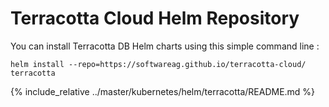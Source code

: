 Terracotta Cloud Helm Repository
===============================

You can install Terracotta DB Helm charts using this simple command line : 

    helm install --repo=https://softwareag.github.io/terracotta-cloud/ terracotta

{% include_relative ../master/kubernetes/helm/terracotta/README.md %}
